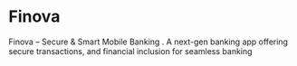 # Finova
Finova –  Secure &amp; Smart Mobile Banking . A next-gen banking app offering secure transactions, and financial inclusion for seamless banking
